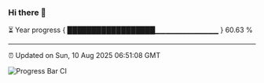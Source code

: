 ### Hi there 👋

⏳ Year progress { ██████████████████▁▁▁▁▁▁▁▁▁▁▁▁ } 60.63 %

---

⏰ Updated on Sun, 10 Aug 2025 06:51:08 GMT

![Progress Bar CI](https://github.com/IshwaranRudhara/GIT-ACTION/workflows/Progress%20Bar%20CI/badge.svg)
